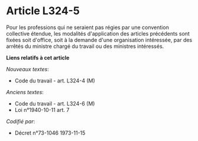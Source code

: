 # Article L324-5

Pour les professions qui ne seraient pas régies par une convention collective étendue, les modalités d'application des
articles précédents sont fixées soit d'office, soit à la demande d'une organisation intéressée, par des arrêtés du ministre
chargé du travail ou des ministres intéressés.

**Liens relatifs à cet article**

_Nouveaux textes_:

  - Code du travail - art. L324-4 (M)

_Anciens textes_:

  - Code du travail - art. L324-6 (M)
  - Loi n°1940-10-11 art. 7

_Codifié par_:

  - Décret n°73-1046 1973-11-15
